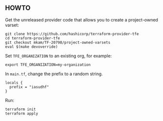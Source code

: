 ## HOWTO

Get the unreleased provider code that allows you to create a project-owned varset:

```
git clone https://github.com/hashicorp/terraform-provider-tfe
cd terraform-provider-tfe
git checkout mkam/TF-20798/project-owned-varsets
eval $(make devoverride)
```

Set `TFE_ORGANIZATION` to an existing org, for example:

```
export TFE_ORGANIZATION=my-organization
```

In `main.tf`, change the prefix to a random string.

```
locals {
  prefix = "iasudhf"
}
```

Run:

```
terraform init
terraform apply
```

